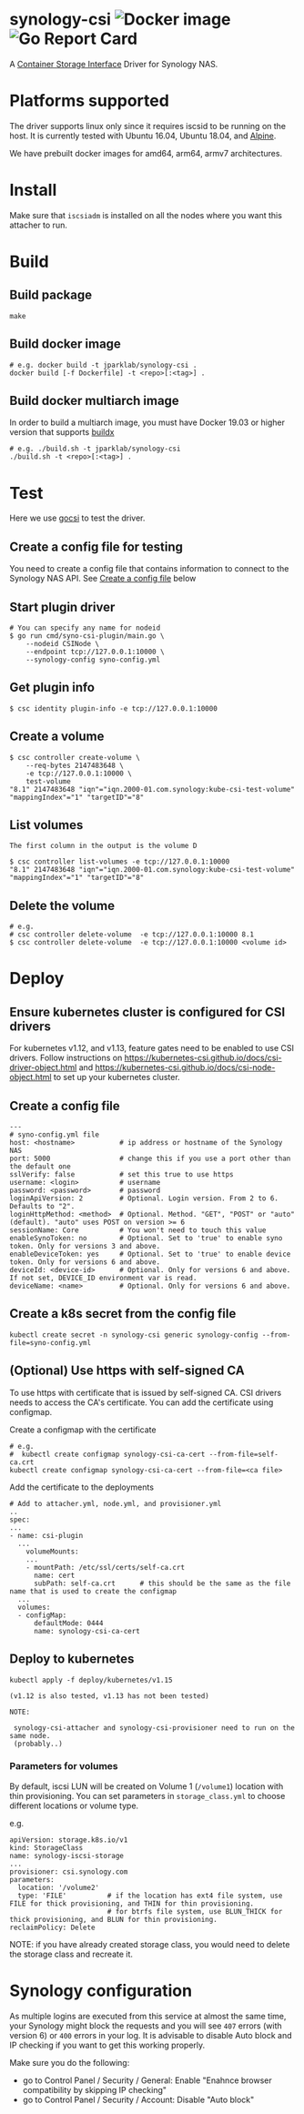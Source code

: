 # synology-csi ![Docker image](https://github.com/jparklab/synology-csi/workflows/Docker%20image/badge.svg) ![Go Report Card](https://goreportcard.com/badge/github.com/jparklab/synology-csi)

A [Container Storage Interface](https://github.com/container-storage-interface) Driver for Synology NAS.

# Platforms supported

 The driver supports linux only since it requires iscsid to be running on the host. It is currently tested with 
 Ubuntu 16.04, Ubuntu 18.04, and [Alpine](https://alpinelinux.org/).

 We have prebuilt docker images for amd64, arm64, armv7 architectures.

# Install

Make sure that `iscsiadm` is installed on all the nodes where you want this attacher to run.

# Build

## Build package

    make

## Build docker image

    # e.g. docker build -t jparklab/synology-csi .
    docker build [-f Dockerfile] -t <repo>[:<tag>] .

## Build docker multiarch image

In order to build a multiarch image, you must have Docker 19.03 or higher version that supports [buildx](https://docs.docker.com/buildx/working-with-buildx/)

    # e.g. ./build.sh -t jparklab/synology-csi
    ./build.sh -t <repo>[:<tag>] .

# Test

  Here we use [gocsi](https://github.com/rexray/gocsi) to test the driver.

## Create a config file for testing

  You need to create a config file that contains information to connect to the Synology NAS API. See [Create a config file](#config) below

## Start plugin driver

    # You can specify any name for nodeid
    $ go run cmd/syno-csi-plugin/main.go \
        --nodeid CSINode \
        --endpoint tcp://127.0.0.1:10000 \
        --synology-config syno-config.yml 

## Get plugin info

    $ csc identity plugin-info -e tcp://127.0.0.1:10000

## Create a volume

    $ csc controller create-volume \
        --req-bytes 2147483648 \
        -e tcp://127.0.0.1:10000 \
        test-volume 
    "8.1" 2147483648 "iqn"="iqn.2000-01.com.synology:kube-csi-test-volume" "mappingIndex"="1" "targetID"="8"

## List volumes

    The first column in the output is the volume D

    $ csc controller list-volumes -e tcp://127.0.0.1:10000 
    "8.1" 2147483648 "iqn"="iqn.2000-01.com.synology:kube-csi-test-volume" "mappingIndex"="1" "targetID"="8"

## Delete the volume

    # e.g.
    # csc controller delete-volume  -e tcp://127.0.0.1:10000 8.1
    $ csc controller delete-volume  -e tcp://127.0.0.1:10000 <volume id>

# Deploy

## Ensure kubernetes cluster is configured for CSI drivers

  For kubernetes v1.12, and v1.13, feature gates need to be enabled to use CSI drivers.
  Follow instructions on https://kubernetes-csi.github.io/docs/csi-driver-object.html and https://kubernetes-csi.github.io/docs/csi-node-object.html
  to set up your kubernetes cluster.

## Create a config file <a name='config'></a>

    ---
    # syno-config.yml file
    host: <hostname>           # ip address or hostname of the Synology NAS
    port: 5000                 # change this if you use a port other than the default one
    sslVerify: false           # set this true to use https
    username: <login>          # username
    password: <password>       # password
    loginApiVersion: 2         # Optional. Login version. From 2 to 6. Defaults to "2".
    loginHttpMethod: <method>  # Optional. Method. "GET", "POST" or "auto" (default). "auto" uses POST on version >= 6
    sessionName: Core          # You won't need to touch this value
    enableSynoToken: no        # Optional. Set to 'true' to enable syno token. Only for versions 3 and above.
    enableDeviceToken: yes     # Optional. Set to 'true' to enable device token. Only for versions 6 and above.
    deviceId: <device-id>      # Optional. Only for versions 6 and above. If not set, DEVICE_ID environment var is read.
    deviceName: <name>         # Optional. Only for versions 6 and above.



## Create a k8s secret from the config file

    kubectl create secret -n synology-csi generic synology-config --from-file=syno-config.yml

## (Optional) Use https with self-signed CA

  To use https with certificate that is issued by self-signed CA. CSI drivers needs to access the CA's certificate.
  You can add the certificate using configmap.

  Create a configmap with the certificate

    # e.g.
    #  kubectl create configmap synology-csi-ca-cert --from-file=self-ca.crt
    kubectl create configmap synology-csi-ca-cert --from-file=<ca file>

  Add the certificate to the deployments

    # Add to attacher.yml, node.yml, and provisioner.yml
    ..
    spec:
    ...
    - name: csi-plugin
      ...
        volumeMounts:
        ...
        - mountPath: /etc/ssl/certs/self-ca.crt
          name: cert
          subPath: self-ca.crt      # this should be the same as the file name that is used to create the configmap
      ...
      volumes:
      - configMap:
          defaultMode: 0444
          name: synology-csi-ca-cert
    

## Deploy to kubernetes

    kubectl apply -f deploy/kubernetes/v1.15

    (v1.12 is also tested, v1.13 has not been tested)

    NOTE:

     synology-csi-attacher and synology-csi-provisioner need to run on the same node.
     (probably..)

### Parameters for volumes

By default, iscsi LUN will be created on Volume 1 (`/volume1`) location with thin provisioning.
You can set parameters in `storage_class.yml` to choose different locations or volume type. 

e.g.

    apiVersion: storage.k8s.io/v1
    kind: StorageClass
    name: synology-iscsi-storage
    ...
    provisioner: csi.synology.com
    parameters:
      location: '/volume2'
      type: 'FILE'          # if the location has ext4 file system, use FILE for thick provisioning, and THIN for thin provisioning.
                            # for btrfs file system, use BLUN_THICK for thick provisioning, and BLUN for thin provisioning.
    reclaimPolicy: Delete

NOTE: if you have already created storage class, you would need to delete the storage class and recreate it. 

# Synology configuration

As multiple logins are executed from this service at almost the same time, your Synology might block the
requests and you will see `407` errors (with version 6) or `400` errors in your log. It is advisable to
disable Auto block and IP checking if you want to get this working properly.

Make sure you do the following:
- go to Control Panel / Security / General: Enable "Enahnce browser compatibility by skipping IP checking"
- go to Control Panel / Security / Account: Disable "Auto block"
